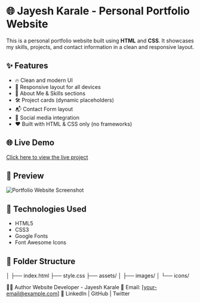 # 🌐 Jayesh Karale - Personal Portfolio Website

This is a personal portfolio website built using **HTML** and **CSS**. It showcases my skills, projects, and contact information in a clean and responsive layout.

## ✨ Features

- 🔥 Clean and modern UI
- 🎯 Responsive layout for all devices
- 💼 About Me & Skills sections
- 🛠️ Project cards (dynamic placeholders)
- 📬 Contact Form layout
- 🔗 Social media integration
- ❤️ Built with HTML & CSS only (no frameworks)

## 🌐 Live Demo

[Click here to view the live project](https://jayeshkarale.github.io/portfolio-website/)

## 📸 Preview

![Portfolio Website Screenshot](assets/preview.jpg)

## 🧰 Technologies Used

- HTML5  
- CSS3  
- Google Fonts  
- Font Awesome Icons

## 📂 Folder Structure
│
├── index.html
├── style.css
├── assets/
│ ├── images/
│ └── icons/

🧑‍💻 Author
Website Developer - Jayesh Karale
📧 Email: [your-email@example.com]
🔗 LinkedIn | GitHub | Twitter
